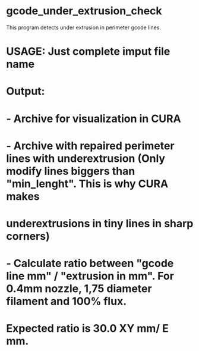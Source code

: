 # gcode_under_extrusion_check
This program detects under extrusion in perimeter gcode lines.

# USAGE: Just complete imput file name
# 
# Output: 
# - Archive for visualization in CURA
# - Archive with repaired perimeter lines with underextrusion (Only modify lines biggers than "min_lenght". This is why CURA makes
#   underextrusions in tiny lines in sharp corners)
# - Calculate ratio between "gcode line mm" / "extrusion in mm". For 0.4mm nozzle, 1,75 diameter filament and 100% flux.
#   Expected ratio is 30.0 XY mm/ E mm. 
